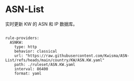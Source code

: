 
# ASN-List

实时更新 KW 的 ASN 和 IP 数据库。

<pre><code class="language-javascript">
rule-providers:
  ASNKW:
    type: http
    behavior: classical
    url: "https://raw.githubusercontent.com/Kwisma/ASN-List/refs/heads/main/country/KW/ASN.KW.yaml"
    path: ./ruleset/ASN.KW.yaml
    interval: 86400
    format: yaml
</code></pre>